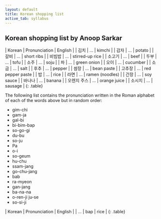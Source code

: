 ```yaml
---
layout: default
title: Korean shopping list
active_tab: syllabus
---
```


## Korean shopping list <span class="text-muted">by Anoop Sarkar</span>

| Korean | Pronunciation | English |
| 김치 | ... | kimchi | 
| 감자 | ... | potato |
| 갈비 | ... | short ribs |
| 비빔밥 | ... | stirred-up rice |
| 소고기 | ... | beef |
| 두부 | ... | tofu |
| 소주 | ... | soju |
| 파 | ... | green onion |
| 오이 | ... | cucumber |
| 소금 | ... | salt |
| 후추 | ... | pepper |
| 쌈장 | ... | bean paste |
| 고추장 | ... | red pepper paste |
| 밥 | ... | rice |
| 라면 | ... | ramen (noodles) |
| 간장 | ... | soy sauce |
| 바나나 | ... | banana |
| 오렌지 주스 | ... | orange juice |
| 소시지 | ... | sausage |
{: .table}

The following list contains the pronunciation written in the Roman
alphabet of each of the words above but in random order:

* gim-chi
* gam-ja
* gal-bi
* bi-bim-bap
* so-go-gi
* du-bu
* so-ju
* Pa
* o-i
* so-geum
* hu-chu
* ssam-jang
* go-chu-jang
* bab
* ra-myeon
* gan-jang
* ba-na-na
* o-ren-ji ju-se
* so-si-ji

| Korean | Pronunciation | English |
| ... | bap | rice |
{: .table}

